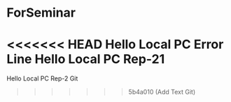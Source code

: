 # ForSeminar

<<<<<<< HEAD
Hello Local PC
Error Line
Hello Local PC Rep-21
=======
Hello Local PC Rep-2
Git
>>>>>>> 5b4a010 (Add Text Git)
